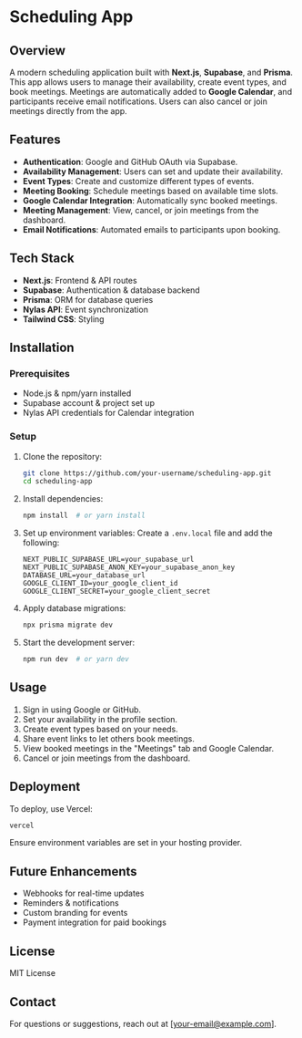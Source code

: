 # Scheduling App

## Overview
A modern scheduling application built with **Next.js**, **Supabase**, and **Prisma**. This app allows users to manage their availability, create event types, and book meetings. Meetings are automatically added to **Google Calendar**, and participants receive email notifications. Users can also cancel or join meetings directly from the app.

## Features
- **Authentication**: Google and GitHub OAuth via Supabase.
- **Availability Management**: Users can set and update their availability.
- **Event Types**: Create and customize different types of events.
- **Meeting Booking**: Schedule meetings based on available time slots.
- **Google Calendar Integration**: Automatically sync booked meetings.
- **Meeting Management**: View, cancel, or join meetings from the dashboard.
- **Email Notifications**: Automated emails to participants upon booking.

## Tech Stack
- **Next.js**: Frontend & API routes
- **Supabase**: Authentication & database backend
- **Prisma**: ORM for database queries
- **Nylas API**: Event synchronization
- **Tailwind CSS**: Styling

## Installation
### Prerequisites
- Node.js & npm/yarn installed
- Supabase account & project set up
- Nylas API credentials for Calendar integration

### Setup
1. Clone the repository:
   ```sh
   git clone https://github.com/your-username/scheduling-app.git
   cd scheduling-app
   ```
2. Install dependencies:
   ```sh
   npm install  # or yarn install
   ```
3. Set up environment variables:
   Create a `.env.local` file and add the following:
   ```env
   NEXT_PUBLIC_SUPABASE_URL=your_supabase_url
   NEXT_PUBLIC_SUPABASE_ANON_KEY=your_supabase_anon_key
   DATABASE_URL=your_database_url
   GOOGLE_CLIENT_ID=your_google_client_id
   GOOGLE_CLIENT_SECRET=your_google_client_secret
   ```
4. Apply database migrations:
   ```sh
   npx prisma migrate dev
   ```
5. Start the development server:
   ```sh
   npm run dev  # or yarn dev
   ```

## Usage
1. Sign in using Google or GitHub.
2. Set your availability in the profile section.
3. Create event types based on your needs.
4. Share event links to let others book meetings.
5. View booked meetings in the "Meetings" tab and Google Calendar.
6. Cancel or join meetings from the dashboard.

## Deployment
To deploy, use Vercel:
```sh
vercel
```
Ensure environment variables are set in your hosting provider.

## Future Enhancements
- Webhooks for real-time updates
- Reminders & notifications
- Custom branding for events
- Payment integration for paid bookings

## License
MIT License

## Contact
For questions or suggestions, reach out at [your-email@example.com].

